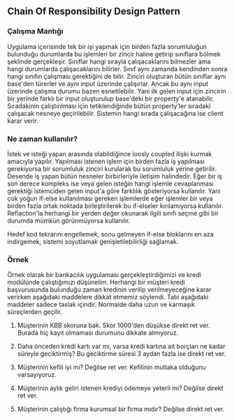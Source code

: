 ## Chain Of Responsibility Design Pattern

### Çalışma Mantığı

Uygulama içerisinde tek bir işi yapmak için birden fazla sorumluluğun bulunduğu durumlarda bu işlemleri bir zincir haline getirip sınıflara bölmek şeklinde gerçekleşir. Sınıflar hangi sırayla çalışacaklarını bilmezler ama hangi durumlarda çalışacaklarını bilirler. Sınıf aynı zamanda kendinden sonra hangi sınıfın çalışması gerektiğini de bilir. Zinciri oluşturan bütün sınıflar aynı base'den türerler ve aynı input üzerinde çalışırlar. Ancak bu aynı input üzerinde çalışma durumu bazen esnetilebilir. Yani ilk gelen input için zincirin bir yerinde farklı bir input oluşturulup base'deki bir property'e atanabilir. Sıradakinin çalıştırılması için tetiklendiğinde bütün property'ler sıradaki çalışacak nesneye geçirilebilir. Sistemin hangi sırada çalışacağına ise client karar verir. 

### Ne zaman kullanılır?

İstek ve isteği yapan arasında olabildiğince loosly coupled ilişki kurmak amacıyla yapılır. Yapılması istenen işlem için birden fazla iş yapılması gerekiyorsa bir sorumluluk zinciri kurularak bu sorumluluk yerine getirilir. Desende iş yapan bütün nesneler birbirleriyle iletişim halindedir. Eğer bir iş son derece kompleks ise veya gelen isteğin hangi işlemle cevaplanması gerektiği istemciden gelen input'a göre farklılık gösteriyorsa kullanılır. Yani çok yoğun if-else kullanılması gereken işlemlerde eğer işlemler bir veya birden fazla ortak noktada birleştirilerek bu if-elseler kırılamıyorsa kullanılır. Reflaction'la herhangi bir yerden değer okunarak ilgili sınıfı seçme gibi bir durumda mümkün görünmüyorsa kullanılır.

Hedef kod tekrarını engellemek, sonu gelmeyen if-else bloklarını en aza indirgemek, sistemi soyutlamak  genişletilebilirliği sağlamak.

### Örnek

Örnek olarak bir bankacılık uygulaması gerçekleştirdiğimizi ve kredi modülünde çalıştığımızı düşünelim. Herhangi bir müşteri kredi başvurusunda bulunduğu zaman kredinin verilip verilmeyeceğine karar verirken aşağıdaki maddelere dikkat etmemiz söylendi. Tabi aşağıdaki maddeler sadece taslak içindir. Normalde daha uzun ve karmaşık süreçlerden geçilir.

1. Müşterinin KBB skoruna bak. Skor 1000'den düşükse direkt ret ver. Burada hiç kayıt olmaması durumunu dikkate almıyoruz.

3. Daha önceden kredi kartı var mı, varsa kredi kartına ait borçları ne kadar süreyle geciktirmiş? Bu geciktirme süresi 3 aydan fazla ise direkt ret ver.

5. Müşterinin kefili iyi mi? Değilse ret ver. Kefilinin mutlaka olduğunu varsayıyoruz.

7. Müşterinin aylık geliri istenen krediyi ödemeye yeterli mi? Değilse direkt ret ver.

9. Müşterinin çalıştığı firma kurumsal bir firma mıdır? Değilse direkt ret ver.
